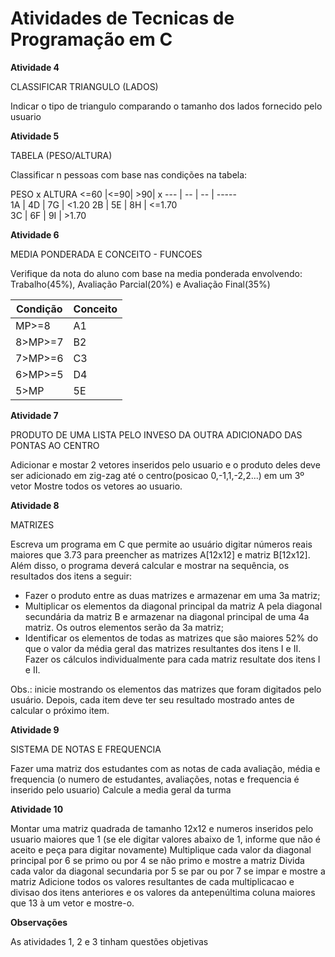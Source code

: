 # Atividades de Tecnicas de Programação em C

**Atividade 4**

CLASSIFICAR TRIANGULO (LADOS)

Indicar o tipo de triangulo comparando o tamanho dos lados fornecido pelo usuario

**Atividade 5**

TABELA (PESO/ALTURA)

Classificar n pessoas com base nas condições na tabela:

PESO x ALTURA
<=60 |<=90| >90| x
 --- | -- | -- | -----       
  1A | 4D | 7G | <1.20 
  2B | 5E | 8H | <=1.70        
  3C | 6F | 9I | >1.70 

**Atividade 6**

MEDIA PONDERADA E CONCEITO - FUNCOES

Verifique da nota do aluno com base na media ponderada envolvendo: Trabalho(45%), Avaliação Parcial(20%) e Avaliação Final(35%)

Condição | Conceito
----- | -----  
 MP>=8 | A1
 8>MP>=7 | B2
 7>MP>=6 | C3
 6>MP>=5 | D4
 5>MP | 5E

**Atividade 7**

PRODUTO DE UMA LISTA PELO INVESO DA OUTRA ADICIONADO DAS PONTAS AO CENTRO

Adicionar e mostar 2 vetores inseridos pelo usuario e o produto deles deve ser adicionado em zig-zag até o centro(posicao 0,-1,1,-2,2...) em um 3º vetor 
Mostre todos os vetores ao usuario.

**Atividade 8**

MATRIZES

Escreva um programa em C que permite ao usuário digitar números reais maiores que 3.73 para preencher as matrizes A[12x12] e matriz B[12x12]. Além disso, o programa deverá calcular e mostrar na sequência, os resultados dos itens a seguir:

- Fazer o produto entre as duas matrizes e armazenar em uma 3a matriz;
- Multiplicar os elementos da diagonal principal da matriz A pela diagonal secundária da matriz B e armazenar na diagonal principal de uma 4a matriz. Os outros elementos serão da 3a matriz;
- Identificar os elementos de todas as matrizes que são maiores 52% do que o valor da média geral das matrizes resultantes dos itens I e II. Fazer os cálculos individualmente para cada matriz resultate dos itens I e II.

Obs.: inicie mostrando os elementos das matrizes que foram digitados pelo usuário. Depois, cada item deve ter seu resultado mostrado antes de calcular o próximo item.

**Atividade 9**

SISTEMA DE NOTAS E FREQUENCIA

Fazer uma matriz dos estudantes com as notas de cada avaliação, média e frequencia (o numero de estudantes, avaliações, notas e frequencia é inserido pelo usuario)
Calcule a media geral da turma

**Atividade 10**

Montar uma matriz quadrada de tamanho 12x12 e numeros inseridos pelo usuario maiores que 1 (se ele digitar valores abaixo de 1, informe que não é aceito e peça para digitar novamente)
Multiplique cada valor da diagonal principal por 6 se primo ou por 4 se não primo e mostre a matriz
Divida cada valor da diagonal secundaria por 5 se par ou por 7 se impar e mostre a matriz
Adicione todos os valores resultantes de cada multiplicacao e divisao dos itens anteriores e os valores da antepenúltima coluna maiores que 13 à um vetor e mostre-o.

**Observações**

As atividades 1, 2 e 3 tinham questões objetivas
